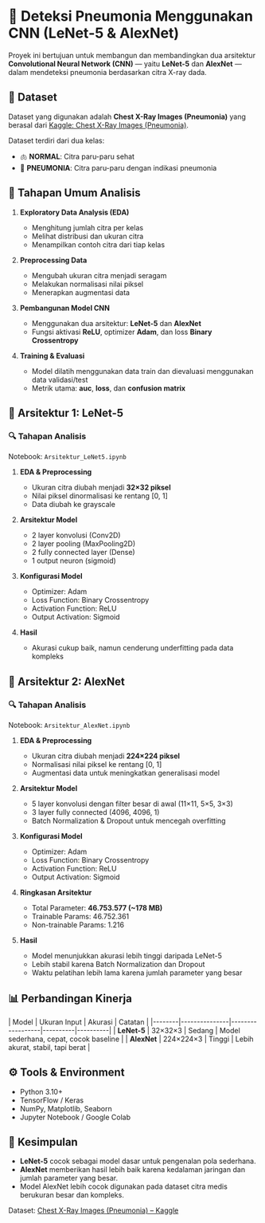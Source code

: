 # 🧠 Deteksi Pneumonia Menggunakan CNN (LeNet-5 & AlexNet)

Proyek ini bertujuan untuk membangun dan membandingkan dua arsitektur **Convolutional Neural Network (CNN)** — yaitu **LeNet-5** dan **AlexNet** — dalam mendeteksi pneumonia berdasarkan citra X-ray dada.

## 📂 Dataset
Dataset yang digunakan adalah **Chest X-Ray Images (Pneumonia)** yang berasal dari [Kaggle: Chest X-Ray Images (Pneumonia)](https://www.kaggle.com/paultimothymooney/chest-xray-pneumonia).

Dataset terdiri dari dua kelas:
- 🫁 **NORMAL**: Citra paru-paru sehat  
- 🩻 **PNEUMONIA**: Citra paru-paru dengan indikasi pneumonia


## 🧩 Tahapan Umum Analisis
1. **Exploratory Data Analysis (EDA)**  
    - Menghitung jumlah citra per kelas
    - Melihat distribusi dan ukuran citra
    - Menampilkan contoh citra dari tiap kelas  
      
2. **Preprocessing Data**  
   - Mengubah ukuran citra menjadi seragam  
   - Melakukan normalisasi nilai piksel  
   - Menerapkan augmentasi data 

3. **Pembangunan Model CNN**  
   - Menggunakan dua arsitektur: **LeNet-5** dan **AlexNet**  
   - Fungsi aktivasi **ReLU**, optimizer **Adam**, dan loss **Binary Crossentropy**  

4. **Training & Evaluasi**  
   - Model dilatih menggunakan data train dan dievaluasi menggunakan data validasi/test  
   - Metrik utama: **auc**, **loss**, dan **confusion matrix**

## 🧮 Arsitektur 1: LeNet-5

### 🔍 Tahapan Analisis
Notebook: `Arsitektur_LeNet5.ipynb`

1. **EDA & Preprocessing**
   - Ukuran citra diubah menjadi **32×32 piksel**
   - Nilai piksel dinormalisasi ke rentang [0, 1]
   - Data diubah ke grayscale

2. **Arsitektur Model**
   - 2 layer konvolusi (Conv2D)
   - 2 layer pooling (MaxPooling2D)
   - 2 fully connected layer (Dense)
   - 1 output neuron (sigmoid)

3. **Konfigurasi Model**
   - Optimizer: Adam  
   - Loss Function: Binary Crossentropy  
   - Activation Function: ReLU  
   - Output Activation: Sigmoid  

4. **Hasil**
   - Akurasi cukup baik, namun cenderung underfitting pada data kompleks

## 🧮 Arsitektur 2: AlexNet

### 🔍 Tahapan Analisis
Notebook: `Arsitektur_AlexNet.ipynb`

1. **EDA & Preprocessing**
   - Ukuran citra diubah menjadi **224×224 piksel**
   - Normalisasi nilai piksel ke rentang [0, 1]
   - Augmentasi data untuk meningkatkan generalisasi model

2. **Arsitektur Model**
   - 5 layer konvolusi dengan filter besar di awal (11×11, 5×5, 3×3)
   - 3 layer fully connected (4096, 4096, 1)
   - Batch Normalization & Dropout untuk mencegah overfitting

3. **Konfigurasi Model**
   - Optimizer: Adam  
   - Loss Function: Binary Crossentropy  
   - Activation Function: ReLU  
   - Output Activation: Sigmoid  

4. **Ringkasan Arsitektur**
   - Total Parameter: **46.753.577 (~178 MB)**  
   - Trainable Params: 46.752.361  
   - Non-trainable Params: 1.216  

5. **Hasil**
   - Model menunjukkan akurasi lebih tinggi daripada LeNet-5  
   - Lebih stabil karena Batch Normalization dan Dropout  
   - Waktu pelatihan lebih lama karena jumlah parameter yang besar

## 📊 Perbandingan Kinerja

| Model | Ukuran Input | Akurasi | Catatan |
|--------|---------------|------------------|----------|----------|
| **LeNet-5** | 32×32×3 | Sedang | Model sederhana, cepat, cocok baseline |
| **AlexNet** | 224×224×3 | Tinggi | Lebih akurat, stabil, tapi berat |

## ⚙️ Tools & Environment
- Python 3.10+
- TensorFlow / Keras
- NumPy, Matplotlib, Seaborn
- Jupyter Notebook / Google Colab

## 🏁 Kesimpulan
- **LeNet-5** cocok sebagai model dasar untuk pengenalan pola sederhana.  
- **AlexNet** memberikan hasil lebih baik karena kedalaman jaringan dan jumlah parameter yang besar.  
- Model AlexNet lebih cocok digunakan pada dataset citra medis berukuran besar dan kompleks.  

Dataset: [Chest X-Ray Images (Pneumonia) – Kaggle](https://www.kaggle.com/paultimothymooney/chest-xray-pneumonia)
